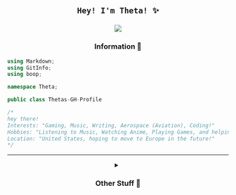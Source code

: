 <h2 align=center> <code>Hey! I'm Theta! ✨</code> 

![](https://komarev.com/ghpvc/?username=ThetaHalo&abbreviated=true&label=All+Time+Profile+Views!&style=flat-square&color=blueviolet) </h2>

<h3 align=center> Information 📖</h3>

```C#
using Markdown;
using GitInfo;
using boop;

namespace Theta;

public class Thetas-GH-Profile

/*
hey there!
Interests: "Gaming, Music, Writing, Aerospace (Aviation), Coding!"
Hobbies: "Listening to Music, Watching Anime, Playing Games, and helping others!"
Location: "United States, hoping to move to Europe in the future!"
*/
```
---
<details>
  <summary align=center><h3 align=center>Other Stuff 💫</h3></summary>

<h3 align=center> Languages that I can somewhat understand 💻 </h3>
<p align="center">
  <a href="https://skillicons.dev">
    <img src="https://skillicons.dev/icons?i=astro,html,css,cs,typescript" />
  </a>
</p>
<h3 align=center>Socials 📞</h3>
<p align=center>
<a href="https://eps.lol"><img src="https://skillicons.dev/icons?i=html"/></a> <a href="https://discord.com/users/216404071253278720"><img src="https://skillicons.dev/icons?i=discord"/></a>
</p>


<h3 align=center>GitHub Stats 📊</h3> (doesn't include priv repos smh)
<p align=center>
<a href="https://github.com/ThetaHalo/">
  <img align="center" src="https://readme-stats.eps.lol/api?username=ThetaHalo&show_icons=true&theme=transparent&title_color=bdafff&text_color=bdafff&icon_color=ab6afe&border_radius=6&hide_rank=true&include_all_commits=true" />
</a>
<a href="https://github.com/ThetaHalo/">
  <img align="center" src="https://readme-stats.eps.lol/api/top-langs/?username=ThetaHalo&theme=transparent&title_color=bdafff&text_color=bdafff" />
</a>
</p>

</details>
